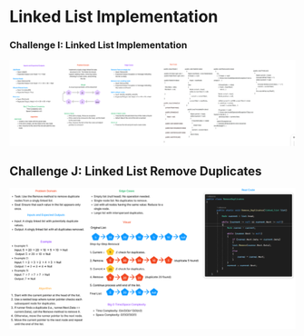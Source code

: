 # Linked List Implementation

### Challenge I: Linked List Implementation
![Linked List Implementation ](././I.png)


## Challenge J: Linked List Remove Duplicates
![Linked List Remove_Duplicates ](././j.png)